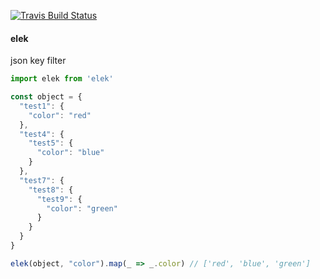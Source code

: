 [![Travis Build Status](https://img.shields.io/travis/indatawetrust/elek.svg)](https://travis-ci.org/indatawetrust/elek)

#### elek
json key filter

````js
import elek from 'elek'

const object = {
  "test1": {
    "color": "red"
  },
  "test4": {
    "test5": {
      "color": "blue"
    }
  },
  "test7": {
    "test8": {
      "test9": {
        "color": "green"
      }
    }
  }
}

elek(object, "color").map(_ => _.color) // ['red', 'blue', 'green']
